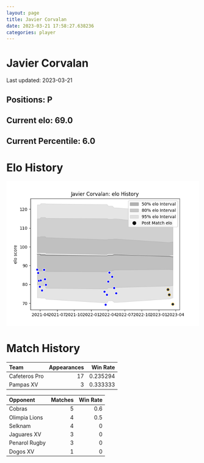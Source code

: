 ```yaml
---  
layout: page  
title: Javier Corvalan  
date: 2023-03-21 17:58:27.638236  
categories: player  
---
```

# Javier Corvalan


Last updated: 2023-03-21
## Positions: P

## Current elo: 69.0

## Current Percentile: 6.0

# Elo History


![elo history](history_JavierCorvalan.png)
# Match History


| Team          |   Appearances |   Win Rate |
|:--------------|--------------:|-----------:|
| Cafeteros Pro |            17 |   0.235294 |
| Pampas XV     |             3 |   0.333333 |

| Opponent      |   Matches |   Win Rate |
|:--------------|----------:|-----------:|
| Cobras        |         5 |        0.6 |
| Olimpia Lions |         4 |        0.5 |
| Selknam       |         4 |        0   |
| Jaguares XV   |         3 |        0   |
| Penarol Rugby |         3 |        0   |
| Dogos XV      |         1 |        0   |